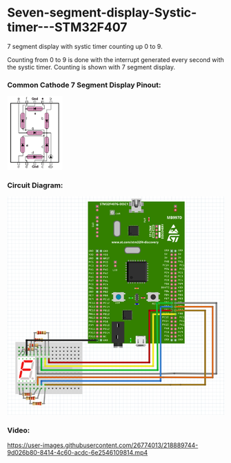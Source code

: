 # Seven-segment-display-Systic-timer---STM32F407
7 segment display with systic timer counting up 0 to 9.


Counting from 0 to 9 is done with the interrupt generated every second with the systic timer. Counting is shown with 7 segment display.

### Common Cathode 7 Segment Display Pinout:
<img src="https://github.com/CakirBrs/Seven-segment-display-Systic-timer---STM32F407/blob/main/Assets/Common-cathode-connection-of-7-segment-display-7-segment-led-display.png" width="128"/>

### Circuit Diagram:
<img src="https://github.com/CakirBrs/Seven-segment-display-Systic-timer---STM32F407/blob/main/Assets/7segmentdiagram.png" width="512"/>

### Video:

https://user-images.githubusercontent.com/26774013/218889744-9d026b80-8414-4c60-acdc-6e2546109814.mp4

